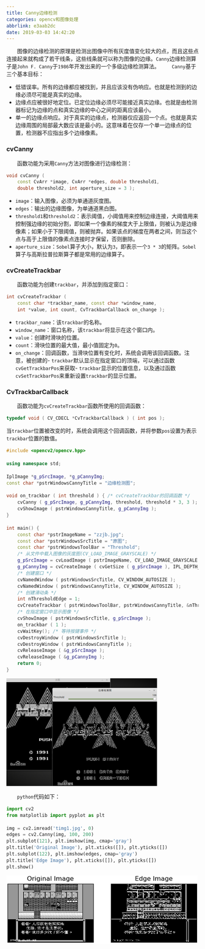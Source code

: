 ```yaml
---
title: Canny边缘检测
categories: opencv和图像处理
abbrlink: e3aab2dc
date: 2019-03-03 14:42:20
---
```

&emsp;&emsp;图像的边缘检测的原理是检测出图像中所有灰度值变化较大的点，而且这些点连接起来就构成了若干线条，这些线条就可以称为图像的边缘。`Canny`边缘检测算子是`John F. Canny`于`1986`年开发出来的一个多级边缘检测算法。<!--more-->
&emsp;&emsp;`Canny`基于三个基本目标：

- 低错误率。所有的边缘都应被找到，并且应该没有伪响应。也就是检测到的边缘必须尽可能是真实的边缘。
- 边缘点应被很好地定位。已定位边缘必须尽可能接近真实边缘。也就是由检测器标记为边缘的点和真实边缘的中心之间的距离应该最小。
- 单一的边缘点响应。对于真实的边缘点，检测器仅应返回一个点。也就是真实边缘周围的局部最大数应该是最小的。这意味着在仅存一个单一边缘点的位置，检测器不应指出多个边缘像素。

### cvCanny

&emsp;&emsp;函数功能为采用`Canny`方法对图像进行边缘检测：

``` cpp
void cvCanny (
    const CvArr *image, CvArr *edges, double threshold1,
    double threshold2, int aperture_size = 3 );
```

- `image`：输入图像，必须为单通道灰度图。
- `edges`：输出的边缘图像，为单通道黑白图。
- `threshold1`和`threshold2`：表示阈值，小阈值用来控制边缘连接，大阈值用来控制强边缘的初始分割，即如果一个像素的梯度大于上限值，则被认为是边缘像素；如果小于下限阈值，则被抛弃。如果该点的梯度在两者之间，则当这个点与高于上限值的像素点连接时才保留，否则删除。
- `aperture_size`：`Sobel`算子大小，默认为`3`，即表示一个`3 * 3`的矩阵。`Sobel`算子与高斯拉普拉斯算子都是常用的边缘算子。

### cvCreateTrackbar

&emsp;&emsp;函数功能为创建`trackbar`，并添加到指定窗口：

``` cpp
int cvCreateTrackbar (
    const char *trackbar_name, const char *window_name,
    int *value, int count, CvTrackbarCallback on_change );
```

- `trackbar_name`：该`trackbar`的名称。
- `window_name`：窗口名称，该`trackbar`将显示在这个窗口内。
- `value`：创建时滑块的位置。
- `count`：滑块位置的最大值，最小值固定为`0`。
- `on_change`：回调函数，当滑块位置有变化时，系统会调用该回调函数。注意，被创建的- `trackbar`默认显示在指定窗口的顶端，可以通过函数`cvGetTrackbarPos`来获取- `trackbar`显示的位置信息，以及通过函数`cvSetTrackbarPos`来重新设置`trackbar`的显示位置。

### CvTrackbarCallback

&emsp;&emsp;函数功能为`cvCreateTrackbar`函数所使用的回调函数：

``` cpp
typedef void ( CV_CDECL *CvTrackbarCallback ) ( int pos );
```

当`trackbar`位置被改变的时，系统会调用这个回调函数，并将参数`pos`设置为表示`trackbar`位置的数值。

``` cpp
#include <opencv2/opencv.hpp>
​
using namespace std;
​
IplImage *g_pSrcImage, *g_pCannyImg;
const char *pstrWindowsCannyTitle = "边缘检测图";
​
void on_trackbar ( int threshold ) { /* cvCreateTrackbar的回调函数 */
    cvCanny ( g_pSrcImage, g_pCannyImg, threshold, threshold * 3, 3 );
    cvShowImage ( pstrWindowsCannyTitle, g_pCannyImg );
}
​
int main() {
    const char *pstrImageName = "zzjb.jpg";
    const char *pstrWindowsSrcTitle = "原图";
    const char *pstrWindowsToolBar = "Threshold";
    /* 从文件中载入图像的灰度图(CV_LOAD_IMAGE_GRAYSCALE) */
    g_pSrcImage = cvLoadImage ( pstrImageName, CV_LOAD_IMAGE_GRAYSCALE );
    g_pCannyImg = cvCreateImage ( cvGetSize ( g_pSrcImage ), IPL_DEPTH_8U, 1 );
    /* 创建窗口 */
    cvNamedWindow ( pstrWindowsSrcTitle, CV_WINDOW_AUTOSIZE );
    cvNamedWindow ( pstrWindowsCannyTitle, CV_WINDOW_AUTOSIZE );
    /* 创建滑动条 */
    int nThresholdEdge = 1;
    cvCreateTrackbar ( pstrWindowsToolBar, pstrWindowsCannyTitle, &nThresholdEdge, 100, on_trackbar );
    /* 在指定窗口中显示图像 */
    cvShowImage ( pstrWindowsSrcTitle, g_pSrcImage );
    on_trackbar ( 1 );
    cvWaitKey(); /* 等待按键事件 */
    cvDestroyWindow ( pstrWindowsSrcTitle );
    cvDestroyWindow ( pstrWindowsCannyTitle );
    cvReleaseImage ( &g_pSrcImage );
    cvReleaseImage ( &g_pCannyImg );
    return 0;
}
```

<img src="./Canny边缘检测/1.png" height="282" width="395">

&emsp;&emsp;`python`代码如下：

``` python
import cv2
from matplotlib import pyplot as plt
​
img = cv2.imread('timg1.jpg', 0)
edges = cv2.Canny(img, 100, 200)
plt.subplot(121), plt.imshow(img, cmap='gray')
plt.title('Original Image'), plt.xticks([]), plt.yticks([])
plt.subplot(122), plt.imshow(edges, cmap='gray')
plt.title('Edge Image'), plt.xticks([]), plt.yticks([])
plt.show()
```

<img src="./Canny边缘检测/2.png">